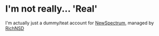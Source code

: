 # I'm not really... 'Real'

I'm actually just a dummy/teat account for [NewSpectrum](https://github.com/NewSpectrum), managed by [RichNSD](https://github.com/RichNSD)
